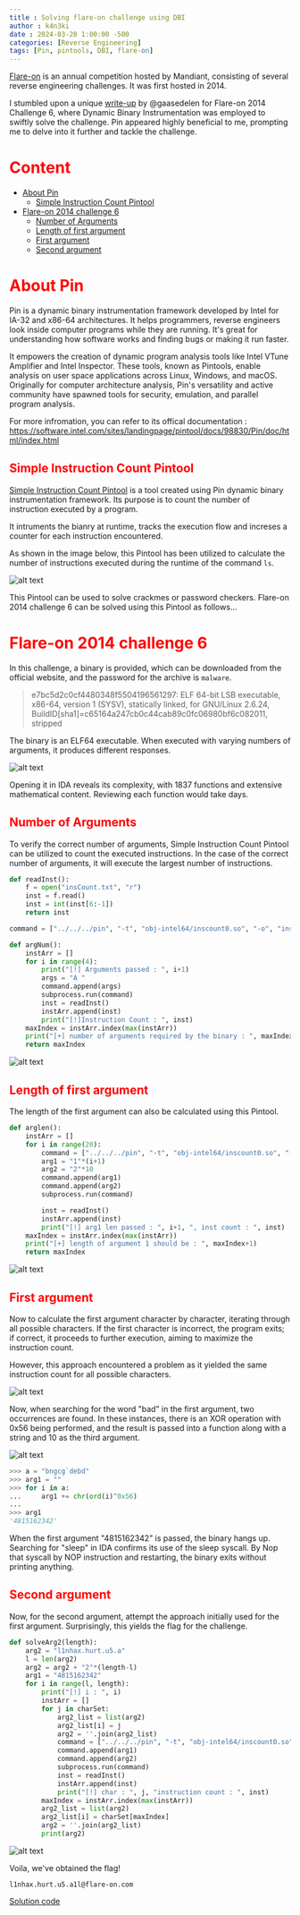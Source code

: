 ```yaml
---
title : Solving flare-on challenge using DBI
author : k4n3ki
date : 2024-03-20 1:00:00 -500
categories: [Reverse Engineering]
tags: [Pin, pintools, DBI, flare-on]
---
```



[Flare-on](https://flare-on.com/) is an annual competition hosted by Mandiant, consisting of several reverse engineering challenges. It was first hosted in 2014.

I stumbled upon a unique [write-up](https://gaasedelen.blogspot.com/2014/09/solving-fireeyes-flare-on-six-via-side.html) by @gaasedelen for Flare-on 2014 Challenge 6, where Dynamic Binary Instrumentation was employed to swiftly solve the challenge. Pin appeared highly beneficial to me, prompting me to delve into it further and tackle the challenge.

# <span style = "color:red;">**Content**</span>
- [About Pin](#about-pin)
    - [Simple Instruction Count Pintool](#simple-instruction-count-pintool)
- [Flare-on 2014 challenge 6](#flare-on-2014-challenge-6)
    - [Number of Arguments](#number-of-arguments)
    - [Length of first argument](#length-of-first-argument)
    - [First argument](#first-argument)
    - [Second argument](#second-argument)

# <span style = "color:red;">About Pin</span>

Pin is a dynamic binary instrumentation framework developed by Intel for IA-32 and x86-64 architectures. It helps programmers, reverse engineers look inside computer programs while they are running. It's great for understanding how software works and finding bugs or making it run faster. 

It empowers the creation of dynamic program analysis tools like Intel VTune Amplifier and Intel Inspector. These tools, known as Pintools, enable analysis on user space applications across Linux, Windows, and macOS. Originally for computer architecture analysis, Pin's versatility and active community have spawned tools for security, emulation, and parallel program analysis.

For more infromation, you can refer to its offical documentation : https://software.intel.com/sites/landingpage/pintool/docs/98830/Pin/doc/html/index.html

## <span style = "color:red;">Simple Instruction Count Pintool</span>

[Simple Instruction Count Pintool](https://software.intel.com/sites/landingpage/pintool/docs/98830/Pin/doc/html/index.html#SimpleCount) is a tool created using Pin dynamic binary instrumentation framework. Its purpose is to count the number of instruction executed by a program.

It intruments the bianry at runtime, tracks the execution flow and increses a counter for each instruction encountered.

As shown in the image below, this Pintool has been utilized to calculate the number of instructions executed during the runtime of the command `ls`.

<img alt="alt text" src="/assets/img/flare2014_6/inscount.jpg">

This Pintool can be used to solve crackmes or password checkers. Flare-on 2014 challenge 6 can be solved using this Pintool as follows...

# <span style = "color:red;">Flare-on 2014 challenge 6</span>

In this challenge, a binary is provided, which can be downloaded from the official website, and the password for the archive is `malware`.

> e7bc5d2c0cf4480348f5504196561297: ELF 64-bit LSB executable, x86-64, version 1 (SYSV), statically linked, for GNU/Linux 2.6.24, BuildID[sha1]=c65164a247cb0c44cab89c0fc06980bf6c082011, stripped

The binary is an ELF64 executable. When executed with varying numbers of arguments, it produces different responses.

<img alt="alt text" src="/assets/img/flare2014_6/run.jpg">

Opening it in IDA reveals its complexity, with 1837 functions and extensive mathematical content. Reviewing each function would take days.

## <span style = "color:red;">Number of Arguments</span>

To verify the correct number of arguments, Simple Instruction Count Pintool can be utilized to count the executed instructions. In the case of the correct number of arguments, it will execute the largest number of instructions.

```python
def readInst():
    f = open("insCount.txt", "r")
    inst = f.read()
    inst = int(inst[6:-1])
    return inst

command = ["../../../pin", "-t", "obj-intel64/inscount0.so", "-o", "insCount.txt", "--", "./e7bc5d2c0cf4480348f5504196561297"]

def argNum():
    instArr = []
    for i in range(4):
        print("[!] Arguments passed : ", i+1)
        args = "A "
        command.append(args)
        subprocess.run(command)
        inst = readInst()
        instArr.append(inst)
        print("[!]Instruction Count : ", inst)
    maxIndex = instArr.index(max(instArr))
    print("[+] number of arguments required by the binary : ", maxIndex+1)
    return maxIndex
```

<img alt="alt text" src="/assets/img/flare2014_6/args.jpg">

## <span style = "color:red;">Length of first argument</span>

The length of the first argument can also be calculated using this Pintool.

```python
def arglen():
    instArr = []
    for i in range(20):
        command = ["../../../pin", "-t", "obj-intel64/inscount0.so", "-o", "insCount.txt", "--", "./e7bc5d2c0cf4480348f5504196561297"]
        arg1 = "1"*(i+1)
        arg2 = "2"*10
        command.append(arg1)
        command.append(arg2)
        subprocess.run(command)

        inst = readInst()
        instArr.append(inst)
        print("[!] arg1 len passed : ", i+1, ", inst count : ", inst)
    maxIndex = instArr.index(max(instArr))
    print("[+] length of argument 1 should be : ", maxIndex+1)
    return maxIndex
```

<img alt="alt text" src="/assets/img/flare2014_6/arg1len.jpg">

## <span style = "color:red;">First argument</span>

Now to calculate the first argument character by character, iterating through all possible characters. If the first character is incorrect, the program exits; if correct, it proceeds to further execution, aiming to maximize the instruction count. 

However, this approach encountered a problem as it yielded the same instruction count for all possible characters.

<img alt="alt text" src="/assets/img/flare2014_6/arg1p.jpg">

Now, when searching for the word "bad" in the first argument, two occurrences are found. In these instances, there is an XOR operation with 0x56 being performed, and the result is passed into a function along with a string and 10 as the third argument.

<img alt="alt text" src="/assets/img/flare2014_6/xor.jpg">

```python
>>> a = "bngcg`debd"
>>> arg1 = ""
>>> for i in a:
...     arg1 += chr(ord(i)^0x56)
... 
>>> arg1
'4815162342'
```

When the first argument "4815162342" is passed, the binary hangs up. Searching for "sleep" in IDA confirms its use of the sleep syscall. By Nop that syscall by NOP instruction and restarting, the binary exits without printing anything.

## <span style = "color:red;">Second argument</span>

Now, for the second argument, attempt the approach initially used for the first argument. Surprisingly, this yields the flag for the challenge.

```python
def solveArg2(length):
    arg2 = "l1nhax.hurt.u5.a"
    l = len(arg2)
    arg2 = arg2 + "2"*(length-l)
    arg1 = "4815162342"
    for i in range(l, length):
        print("[!] i : ", i)
        instArr = []
        for j in charSet:
            arg2_list = list(arg2)
            arg2_list[i] = j
            arg2 = ''.join(arg2_list)
            command = ["../../../pin", "-t", "obj-intel64/inscount0.so", "-o", "insCount.txt", "--", "./e7bc5d2c0cf4480348f5504196561297"]
            command.append(arg1)
            command.append(arg2)
            subprocess.run(command)
            inst = readInst()
            instArr.append(inst)
            print("[!] char : ", j, "instruction count : ", inst)
        maxIndex = instArr.index(max(instArr))
        arg2_list = list(arg2)
        arg2_list[i] = charSet[maxIndex]
        arg2 = ''.join(arg2_list)
        print(arg2)
```

<img alt="alt text" src="/assets/img/flare2014_6/sol.jpg">

Voila, we've obtained the flag!

```
l1nhax.hurt.u5.a1l@flare-on.com
```

[Solution code](https://raw.githubusercontent.com/0xk4n3ki/Pin-framework/main/flare-on%202014%20chall%206/sol.py)
